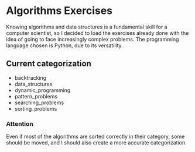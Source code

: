# Algorithms Exercises
Knowing algorithms and data structures is a fundamental skill for a computer scientist, so I decided to load the exercises already done with the idea of going to face increasingly complex problems. The programming language chosen is Python, due to its versatility.

## Current categorization
* backtracking
* data_structures
* dynamic_programming
* pattern_problems
* searching_problems
* sorting_problems

### Attention

Even if most of the algorithms are sorted correctly in their category, some should be moved, and I should also create a more accurate categorization.